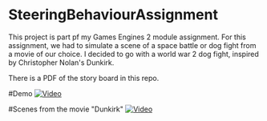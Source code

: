 # SteeringBehaviourAssignment
This project is part pf my Games Engines 2 module assignment. For this assignment, we had to simulate a scene of a space battle or dog fight from a movie of our choice. I decided to go with a world war 2 dog fight, inspired by Christopher Nolan's Dunkirk.

There is a PDF of the story board in this repo.

#Demo
[![Video](http://i3.ytimg.com/vi/TE_yt8LEkdg/maxresdefault.jpg)](https://www.youtube.com/watch?v=TE_yt8LEkdg&feature=youtu.be)

#Scenes from the movie "Dunkirk"
[![Video](http://i3.ytimg.com/vi/ptJyCGNeNcE/maxresdefault.jpg)](https://www.youtube.com/watch?v=ptJyCGNeNcE)

